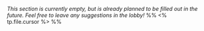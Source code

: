 *This section is currently empty, but is already planned to be filled out in the future. Feel free to leave any suggestions in the lobby!*
%% <% tp.file.cursor %> %%